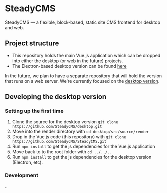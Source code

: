 # SteadyCMS

SteadyCMS — a flexible, block-based, static site CMS frontend for desktop and web.

## Project structure

- This repository holds the main Vue.js application which can be dropped into either the desktop (or web in the future) projects.
- The Electron-based desktop version can be found [here](https://github.com/SteadyCMS/desktop)

In the future, we plan to have a separate repository that will hold the version that runs on a web server. We're currently focused on the [desktop version](https://github.com/SteadyCMS/desktop).

## Developing the desktop version

### Setting up the first time

1. Clone the source for the desktop version ``git clone https://github.com/SteadyCMS/desktop.git``
2. Move into the render directory with ``cd desktop/src/source/render``
3. Drop in the Vue.js code (this repository) with ``git clone https://github.com/SteadyCMS/SteadyCMS.git``
4. Run ``npm install`` to get the js dependencies for the Vue.js application
5. Move back to to the root folder with ``cd ../../..``
6. Run ``npm install`` to get the js dependencies for the desktop version (Electron, etc).

### Development

..
